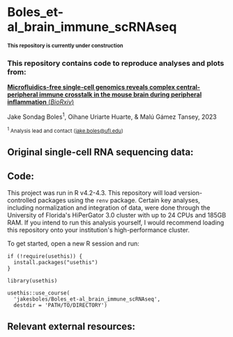 # Boles_et-al_brain_immune_scRNAseq

<sup>**This repository is currently under construction**</sup>


### This repository contains code to reproduce analyses and plots from:
[**Microfluidics-free single-cell genomics reveals complex central-peripheral immune crosstalk in the mouse brain during peripheral inflammation** (*BioRxiv*)](https://www.biorxiv.org/content/10.1101/2023.10.05.561054v1)

Jake Sondag Boles<sup>1</sup>, Oihane Uriarte Huarte, & Malú Gámez Tansey, 2023

<sup><sup>1</sup> Analysis lead and contact (jake.boles@ufl.edu)</sup>

## Original single-cell RNA sequencing data:

## Code:
This project was run in R v4.2-4.3. This repository will load version-controlled packages using the `renv` package. Certain key analyses, including normalization and integration of data, were done through the University of Florida's HiPerGator 3.0 cluster with up to 24 CPUs and 185GB RAM. If you intend to run this analysis yourself, I would recommend loading this repository onto your institution's high-performance cluster.

To get started, open a new R session and run:
```
if (!require(usethis)) {
  install.packages("usethis")
}

library(usethis)

usethis::use_course(
  'jakesboles/Boles_et-al_brain_immune_scRNAseq',
  destdir = 'PATH/TO/DIRECTORY')
```

## Relevant external resources: